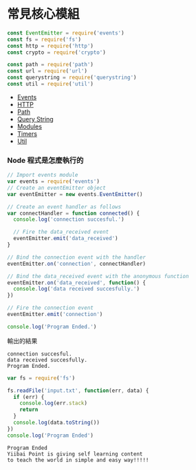 # 常見核心模組

```js
const EventEmitter = require('events')
const fs = require('fs')
const http = require('http')
const crypto = require('crypto')

const path = require('path')
const url = require('url')
const querystring = require('querystring')
const util = require('util')
```

- [Events](https://nodejs.org/api/events.html)
- [HTTP](https://nodejs.org/api/http.html)
- [Path](https://nodejs.org/api/path.html)
- [Query String](https://nodejs.org/api/querystring.html)
- [Modules](https://nodejs.org/api/modules.html)
- [Timers](https://nodejs.org/api/timers.html)
- [Util](https://nodejs.org/api/util.html)

### Node 程式是怎麼執行的

```js
// Import events module
var events = require('events')
// Create an eventEmitter object
var eventEmitter = new events.EventEmitter()

// Create an event handler as follows
var connectHandler = function connected() {
  console.log('connection succesful.')

  // Fire the data_received event
  eventEmitter.emit('data_received')
}

// Bind the connection event with the handler
eventEmitter.on('connection', connectHandler)

// Bind the data_received event with the anonymous function
eventEmitter.on('data_received', function() {
  console.log('data received succesfully.')
})

// Fire the connection event
eventEmitter.emit('connection')

console.log('Program Ended.')
```

輸出的結果

```
connection succesful.
data received succesfully.
Program Ended.
```

```js
var fs = require('fs')

fs.readFile('input.txt', function(err, data) {
  if (err) {
    console.log(err.stack)
    return
  }
  console.log(data.toString())
})
console.log('Program Ended')
```

```
Program Ended
Yiibai Point is giving self learning content
to teach the world in simple and easy way!!!!!
```
